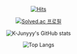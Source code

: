 <!--
**zener9233/zener9233** is a ✨ _special_ ✨ repository because its `README.md` (this file) appears on your GitHub profile.

Here are some ideas to get you started:

- 🔭 I’m currently working on ...
- 🌱 I’m currently learning ...
- 👯 I’m looking to collaborate on ...
- 🤔 I’m looking for help with ...
- 💬 Ask me about ...
- 📫 How to reach me: ...
- 😄 Pronouns: ...
- ⚡ Fun fact: ...
-->

<div align=center>

  
[![Hits ](https://hits.seeyoufarm.com/api/count/incr/badge.svg?url=https%3A%2F%2Fgithub.com%2Fzener9233&count_bg=%2300D5FF&title_bg=%23000000&icon=zendesk.svg&icon_color=%23FFFFFF&title=hits&edge_flat=false)](https://hits.seeyoufarm.com)



  
  [![Solved.ac 프로필](http://mazassumnida.wtf/api/v2/generate_badge?boj=cite9233)](https://solved.ac/cite9233)


![K-Junyyy's GitHub stats](https://github-readme-stats.vercel.app/api?username=zener9233&show_icons=true&theme=tokyonight)  



![Top Langs](https://github-readme-stats.vercel.app/api/top-langs/?username=zener9233&layout=compact&theme=tokyonight)



</div>
